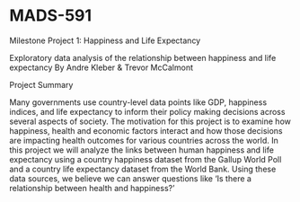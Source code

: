 # MADS-591

Milestone Project 1: Happiness and Life Expectancy

Exploratory data analysis of the relationship between happiness and life expectancy
By Andre Kleber & Trevor McCalmont

Project Summary

Many governments use country-level data points like GDP, happiness indices, and life expectancy to inform their policy making decisions across several aspects of society. The motivation for this project is to examine how happiness, health and economic factors interact and how those decisions are impacting health outcomes for various countries across the world. In this project we will analyze the links between human happiness and life expectancy using a country happiness dataset from the Gallup World Poll and a country life expectancy dataset from the World Bank. Using these data sources, we believe we can answer questions like ‘Is there a relationship between health and happiness?’

